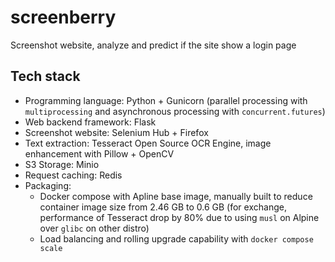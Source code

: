 # screenberry

Screenshot website, analyze and predict if the site show a login page

## Tech stack

- Programming language: Python + Gunicorn (parallel processing with `multiprocessing` and asynchronous processing with `concurrent.futures`)
- Web backend framework: Flask
- Screenshot website: Selenium Hub + Firefox
- Text extraction: Tesseract Open Source OCR Engine, image enhancement with Pillow + OpenCV
- S3 Storage: Minio
- Request caching: Redis
- Packaging: 
  - Docker compose with Apline base image, manually built to reduce container image size from 2.46 GB to 0.6 GB (for exchange, performance of Tesseract drop by 80% due to using `musl` on Alpine over `glibc` on other distro)
  - Load balancing and rolling upgrade capability with `docker compose scale`